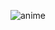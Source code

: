
 ![anime](https://user-images.githubusercontent.com/127087189/228769853-b3b10e73-b369-4b2f-b03c-1ceeda2cd723.gif)





     
          
                  
          
       
          
          
